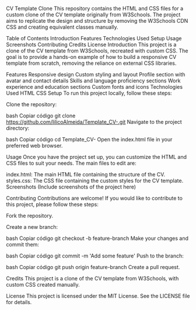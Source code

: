 CV Template Clone
This repository contains the HTML and CSS files for a custom clone of the CV template originally from W3Schools. The project aims to replicate the design and structure by removing the W3Schools CDN CSS and creating equivalent classes manually.

Table of Contents
Introduction
Features
Technologies Used
Setup
Usage
Screenshots
Contributing
Credits
License
Introduction
This project is a clone of the CV template from W3Schools, recreated with custom CSS. The goal is to provide a hands-on example of how to build a responsive CV template from scratch, removing the reliance on external CSS libraries.

Features
Responsive design
Custom styling and layout
Profile section with avatar and contact details
Skills and language proficiency sections
Work experience and education sections
Custom fonts and icons
Technologies Used
HTML
CSS
Setup
To run this project locally, follow these steps:

Clone the repository:

bash
Copiar código
git clone https://github.com/lilicoAlmeida/Template_CV-.git
Navigate to the project directory:

bash
Copiar código
cd Template_CV-
Open the index.html file in your preferred web browser.

Usage
Once you have the project set up, you can customize the HTML and CSS files to suit your needs. The main files to edit are:

index.html: The main HTML file containing the structure of the CV.
styles.css: The CSS file containing the custom styles for the CV template.
Screenshots
(Include screenshots of the project here)

Contributing
Contributions are welcome! If you would like to contribute to this project, please follow these steps:

Fork the repository.

Create a new branch:

bash
Copiar código
git checkout -b feature-branch
Make your changes and commit them:

bash
Copiar código
git commit -m 'Add some feature'
Push to the branch:

bash
Copiar código
git push origin feature-branch
Create a pull request.

Credits
This project is a clone of the CV template from W3Schools, with custom CSS created manually.

License
This project is licensed under the MIT License. See the LICENSE file for details.
